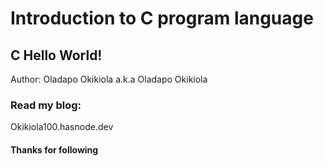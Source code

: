 # Introduction to C program language
## C Hello World!
Author: Oladapo Okikiola a.k.a Oladapo Okikiola
### Read my blog:
Okikiola100.hasnode.dev
#### Thanks for following
